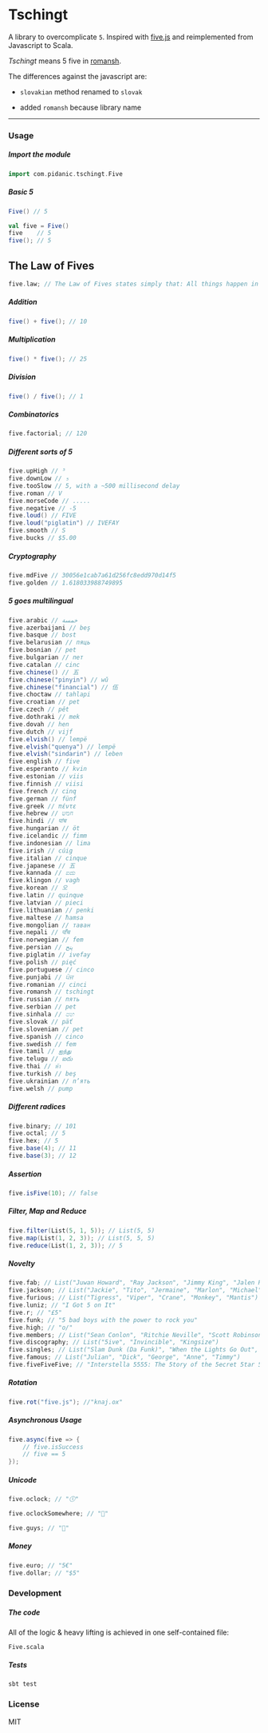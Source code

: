 # Tschingt
A library to overcomplicate `5`.
Inspired with [five.js](https://github.com/jackdclark/five) and reimplemented from Javascript to Scala.

*Tschingt* means 5 five in [romansh](https://en.wikipedia.org/wiki/Romansh_language).

The differences against the javascript are:

- `slovakian` method renamed to `slovak`

- added `romansh` because library name

--------

### Usage
##### Import the module
```scala
import com.pidanic.tschingt.Five
```

##### Basic 5
```scala
Five() // 5

val five = Five()
five    // 5
five(); // 5
```

## The Law of Fives
```scala
five.law; // The Law of Fives states simply that: All things happen in fives, or are divisible by or are multiples of five, or are somehow directly or indirectly appropriate to 5. The Law of Fives is never wrong.
```

##### Addition
```scala
five() + five(); // 10
```

##### Multiplication
```scala
five() * five(); // 25
```

##### Division
```scala
five() / five(); // 1
```
##### Combinatorics
```scala
five.factorial; // 120
```

##### Different sorts of 5
```scala
five.upHigh // ⁵
five.downLow // ₅
five.tooSlow // 5, with a ~500 millisecond delay
five.roman // V
five.morseCode // .....
five.negative // -5
five.loud() // FIVE
five.loud("piglatin") // IVEFAY
five.smooth // S
five.bucks // $5.00
```

##### Cryptography
```scala
five.mdFive // 30056e1cab7a61d256fc8edd970d14f5
five.golden // 1.618033988749895
```

##### 5 goes multilingual
```scala
five.arabic // خمسة
five.azerbaijani // beş
five.basque // bost
five.belarusian // пяць
five.bosnian // pet
five.bulgarian // пет
five.catalan // cinc
five.chinese() // 五
five.chinese("pinyin") // wǔ
five.chinese("financial") // 伍
five.choctaw // tahlapi
five.croatian // pet
five.czech // pět
five.dothraki // mek
five.dovah // hen
five.dutch // vijf
five.elvish() // lempë
five.elvish("quenya") // lempë
five.elvish("sindarin") // leben
five.english // five
five.esperanto // kvin
five.estonian // viis
five.finnish // viisi
five.french // cinq
five.german // fünf
five.greek // πέντε
five.hebrew // חמש
five.hindi // पांच
five.hungarian // öt
five.icelandic // fimm
five.indonesian // lima
five.irish // cúig
five.italian // cinque
five.japanese // 五
five.kannada // ಐದು
five.klingon // vagh
five.korean // 오
five.latin // quinque
five.latvian // pieci
five.lithuanian // penki
five.maltese // ħamsa
five.mongolian // таван
five.nepali // पाँच
five.norwegian // fem
five.persian // پنج
five.piglatin // ivefay
five.polish // pięć
five.portuguese // cinco
five.punjabi // ਪੰਜ
five.romanian // cinci
five.romansh // tschingt
five.russian // пять
five.serbian // pet
five.sinhala // පහ
five.slovak // päť
five.slovenian // pet
five.spanish // cinco
five.swedish // fem
five.tamil // ஐந்து
five.telugu // ఐదు
five.thai // ห้า
five.turkish // beş
five.ukrainian // п’ять
five.welsh // pump
```

##### Different radices
```scala
five.binary; // 101
five.octal; // 5
five.hex; // 5
five.base(4); // 11
five.base(3); // 12
```

##### Assertion
```scala
five.isFive(10); // false
```

##### Filter, Map and Reduce
```scala
five.filter(List(5, 1, 5)); // List(5, 5)
five.map(List(1, 2, 3)); // List(5, 5, 5)
five.reduce(List(1, 2, 3)); // 5
```

##### Novelty
```scala
five.fab; // List("Juwan Howard", "Ray Jackson", "Jimmy King", "Jalen Rose", "Chris Webber")
five.jackson; // List("Jackie", "Tito", "Jermaine", "Marlon", "Michael")
five.furious; // List("Tigress", "Viper", "Crane", "Monkey", "Mantis")
five.luniz; // "I Got 5 on It"
five.r; // "£5"
five.funk; // "5 bad boys with the power to rock you"
five.high; // "o/"
five.members; // List("Sean Conlon", "Ritchie Neville", "Scott Robinson", "Jason 'J' Brown", "Abz Love")
five.discography; // List("5ive", "Invincible", "Kingsize")
five.singles; // List("Slam Dunk (Da Funk)", "When the Lights Go Out", "Got the Feelin'", "Everybody Get Up", "It's the Things You Do", "Until the Time Is Through", "If Ya Gettin'" Down", "Keep On Movin'", "Don't Wanna Let You Go", "We Will Rock You", "Let's Dance", "Closer to Me", "Rock the Party", "I Wish It Could Be Christmas Everyday")
five.famous; // List("Julian", "Dick", "George", "Anne", "Timmy")
five.fiveFiveFive; // "Interstella 5555: The 5tory of the 5ecret 5tar 5ystem"
```

##### Rotation
```scala
five.rot("five.js"); //"knaj.ox"
```

##### Asynchronous Usage
```scala
five.async(five => {
    // five.isSuccess
	// five == 5
});
```

##### Unicode
```scala
five.oclock; // "🕔"

five.oclockSomewhere; // "🍺"

five.guys; // "🍔"
```

##### Money
```scala
five.euro; // "5€"
five.dollar; // "$5"
```


### Development
##### The code
All of the logic & heavy lifting is achieved in one self-contained file:
```
Five.scala
```

##### Tests
```
sbt test
```
### License
MIT
